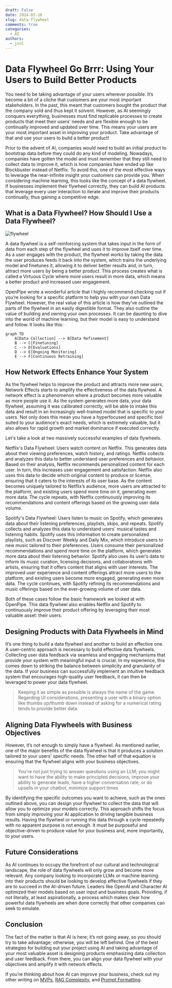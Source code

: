 ```yaml
---
draft: False
date: 2024-03-28
slug: data-flywheel
comments: true
categories:
  - AI
authors:
  - jxnl
---
```


# Data Flywheel Go Brrr: Using Your Users to Build Better Products

You need to be taking advantage of your users wherever possible. It’s become a bit of a cliche that customers are your most important stakeholders. In the past, this meant that customers bought the product that the company sold and thus kept it solvent.  However, as AI seemingly conquers everything, businesses must find replicable processes to create products that meet their users’ needs and are flexible enough to be continually improved and updated over time. This means your users are your most important asset in improving your product. Take advantage of that and use your users to build a better product!

<!-- more -->

Prior to the advent of AI, companies would need to build an initial product to bootstrap data before they could do any kind of modeling.  Nowadays, companies have gotten the model and must remember that they still need to collect data to improve it, which is how companies have ended up like Blockbuster instead of Netflix. To avoid this, one of the most effective ways to leverage the near-infinite insight your customers can provide you. When considering machine learning, this looks like the concept of a data flywheel. If businesses implement their flywheel correctly, they can build AI products that leverage every user interaction to iterate and improve their products continually, thus gaining a competitive edge.


## What is a Data Flywheel? How Should I Use a Data Flywheel?

![flywheel](https://miro.medium.com/v2/resize:fit:1400/1*BYLjHBFAEscnb_G1Kt91Pg.png)

A data flywheel is a self-reinforcing system that takes input in the form of data from each step of the flywheel and uses it to improve itself over time. As a user engages with the product, the flywheel works by taking the data the user produces feeds it back into the system, which trains the underlying model and finetunes it, allowing it to deliver better results and, in turn, attract more users by being a better product. This process creates what is called a Virtuous Cycle where more users result in more data, which means a better product and increased user engagement.

OpenPipe wrote a wonderful article that I highly recommend checking out if you’re looking for a specific platform to help you with your own Data Flywheel. However, the real value of this article is how they’ve outlined the parts of the flywheel in an easily digestible format. They also outline the value of building and owning your own processes. It can be daunting to dive into the world of machine learning, but their model is easy to understand and follow. It looks like this: 

```mermaid
graph TD
    A[Data Collection] --> B[Data Refinement]
    B --> C[Finetuning]
    C --> D[Evaluations]
    D --> E[Ongoing Monitoring]
    E --> F[Continuous Retraining]
```

## How Network Effects Enhance Your System

As the flywheel helps to improve the product and attracts more new users, Network Effects starts to amplify the effectiveness of the data flywheel. A network effect is a phenomenon where a product becomes more valuable as more people use it. As the system generates more data, your data flywheel, assuming it was calibrated correctly, will be able to intake this data and result in an increasingly well-trained model that is specific to your users. Not only does this mean you have a hyperfocused and specific tool suited to your audience's exact needs, which is extremely valuable, but it also allows for rapid growth and market dominance if executed correctly.

Let's take a look at two massively successful examples of data flywheels.

Netflix's Data Flywheel:
Users watch content on Netflix. This generates data about their viewing preferences, watch history, and ratings.
Netflix collects and analyzes this data to better understand user preferences and behavior.
Based on their analysis, Netflix recommends personalized content for each user. In turn, this increases user engagement and satisfaction.
Netflix also uses this data to decide which original content to produce or license, ensuring that it caters to the interests of its user base.
As the content becomes uniquely tailored to Netflix’s audience, more users are attracted to the platform, and existing users spend more time on it, generating even more data.
The cycle repeats, with Netflix continuously improving its recommendations and content offerings based on the growing user data volume.

Spotify's Data Flywheel:
Users listen to music on Spotify, which generates data about their listening preferences, playlists, skips, and repeats.
Spotify collects and analyzes this data to understand users' musical tastes and listening habits.
Spotify uses this information to create personalized playlists, such as Discover Weekly and Daily Mix, which introduce users to new music tailored to their preferences.
Users consume their personalized recommendations and spend more time on the platform, which generates more data about their listening behavior.
Spotify also uses its user’s data to inform its music curation, licensing decisions, and collaborations with artists, ensuring that it offers content that aligns with user interests.
The improved user experience and content offerings attract more users to the platform, and existing users become more engaged, generating even more data.
The cycle continues, with Spotify refining its recommendations and music offerings based on the ever-growing volume of user data.

Both of these cases follow the basic framework we looked at with OpenPipe. This data flywheel also enables Netflix and Spotify to continuously improve their product offering by leveraging their most valuable asset: their users. 

## Designing Products with Data Flywheels in Mind

It’s one thing to build a data flywheel and another to build an effective one. A user-centric approach is necessary to build effective data flywheels. Collecting user data feedback via seamless and engaging mechanisms that provide your system with meaningful input is crucial. In my experience, this comes down to striking the balance between simplicity and granularity of the data. If your business can successfully implement an intuitive feedback system that encourages high-quality user feedback, it can then be leveraged to power your data flywheel.

> Keeping it as simple as possible is always the name of the game. Regarding UI considerations, presenting a user with a binary option like thumbs up/thumb down instead of asking for a numerical rating tends to provide better data.

## Aligning Data Flywheels with Business Objectives

However, it’s not enough to simply have a flywheel. As mentioned earlier, one of the major benefits of the data flywheel is that it produces a solution tailored to your users' specific needs. The other half of that equation is ensuring that the flywheel aligns with your business objectives. 

> You're not just trying to answer questions using an LLM; you might want to have the ability to make principled decisions, improve your ability to generate leads, have a higher conversation rate, or do upsells in your chatbot, minimize support times

By identifying the specific outcomes you want to achieve, such as the ones outlined above, you can design your flywheel to collect the data that will allow you to optimize your models correctly. This approach shifts the focus from simply improving your AI application to driving tangible business results. Having the flywheel or running this data through a cycle repeatedly with no apparent purpose is not enough. It must be purposeful and objective-driven to produce value for your business and, more importantly, to your users.


## Future Considerations

As AI continues to occupy the forefront of our cultural and technological landscape, the role of data flywheels will only grow and become more relevant. Any company looking to incorporate LLMs or machine learning into their products should be looking to develop effective flywheels if they are to succeed in the AI-driven future. Leaders like OpenAI and Character AI optimized their models based on user input and business goals. Providing, if not literally, at least aspirationally, a process which makes clear how powerful data flywheels are when done correctly that other companies can seek to emulate. 


## Conclusion

The fact of the matter is that AI is here; it’s not going away, so you should try to take advantage; otherwise, you will be left behind. One of the best strategies for building out your project using AI and taking advantage of your most valuable asset is designing products emphasizing data collection and user feedback. From there, you can align your data flywheel with your objectives and amplify it with network effects.

If you’re thinking about how AI can improve your business, check out my other writing on [MVPs](mvp.md), [RAG Complexity](levels-of-rag.md), and [Prompt Formatting](strings.md).